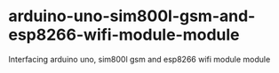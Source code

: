 # arduino-uno-sim800l-gsm-and-esp8266-wifi-module-module
Interfacing arduino uno, sim800l gsm and esp8266 wifi module module
